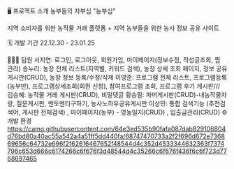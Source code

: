 🖥️ 프로젝트 소개
농부들의 자부심 "농부심"

지역 소비자를 위한 농작물 거래 플랫폼 + 지역 농부들을 위한 농사 정보 공유 사이트

🗓 개발 기간
22.12.30 - 23.01.25

🧑‍🤝‍🧑 팀원
서지연: 로그인, 로그아웃, 회원가입, 마이페이지(정보수정, 작성글조회, 찜 관리)
송누리: 농장 전체 리스트(지역별, 키워드 검색), 농장 상세 조회 페이지, 정보 공유 게시판(CRUD), 농장 정보 등록/수정/삭제
이영준: 프로그램 전체 리스트, 프로그램등록(농부만), 프로그램상세조회(회원 신청), 참여프로그램 조회, 프로그램 후기 게시판///
김승혜: 농작물 거래 게시판(CRUD), 비밀댓글
황승필: 파머게시판(CRUD)-내농작물자랑, 질문게시판, 멘토멘티구하기, 농사노하우공유게시판
이상민: 통합 검색기능 (추천검색어, 게시판 전체검색) , 마이페이지(농부) - 영농일지(CRUD) , 입출금관리(CRUD)
⚙️ 개발 환경
        https://camo.githubusercontent.com/64e3ed535b90fafa087dab829106804d76bd80a40ac55a542a4a51ff5dd440fa/68747470733a2f2f696d672e736869656c64732e696f2f62616467652f48544d4c352d4533344632363f7374796c653d666c6174266c6f676f3d48544d4c35266c6f676f436f6c6f723d7768697465
